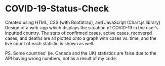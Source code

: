 # COVID-19-Status-Check
Created using HTML, CSS (with BootStrap), and JavaScript (Chart.js library)
Design of a web-app which displays the situation of COVID-19 in the user's inputted country. The stats of confirmed cases, active cases, recovered cases, and deaths are all plotted onto a graph with cases vs. time, and the live count of each statistic is shown as well.

PS. Some countries' (ie. Canada and the UK) statistics are false due to the API having wrong numbers, not as a result of my code.
